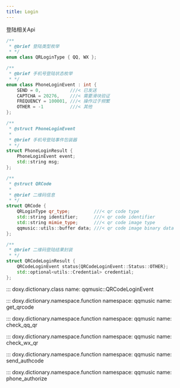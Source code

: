 ```yaml
---
title: Login
---
```


登陆相关Api

```cpp
/**
 * @brief 登陆类型枚举
 * */
enum class QRLoginType { QQ, WX };

/**
 * @brief 手机号登陆状态枚举
 * */
enum class PhoneLoginEvent : int { 
    SEND = 0,           ///< 已发送
    CAPTCHA = 20276,    ///< 需要滑块验证
    FREQUENCY = 100001, ///< 操作过于频繁
    OTHER = -1          ///< 其他
};

/**
 * @struct PhoneLoginEvent
 *
 * @brief 手机号登陆事件包装器
 * */
struct PhoneLoginResult {
    PhoneLoginEvent event;
    std::string msg;
};

/**
 * @struct QRCode
 *
 * @brief 二维码信息
 * */
struct QRCode {
    QRLoginType qr_type;         ///< qr code type
    std::string identifier;      ///< qr code identifier
    std::string mimie_type;      ///< qr code image type
    qqmusic::utils::buffer data; ///< qr code image binary data
};

/**
 * @brief 二维码登陆结果封装
 * */
struct QRCodeLoginResult {
    QRCodeLoginEvent status{QRCodeLoginEvent::Status::OTHER};
    std::optional<utils::Credential> credential;
};
```

::: doxy.dictionary.class
    name: qqmusic::QRCodeLoginEvent

::: doxy.dictionary.namespace.function
    namespace: qqmusic
    name: get_qrcode

::: doxy.dictionary.namespace.function
    namespace: qqmusic
    name: check_qq_qr

::: doxy.dictionary.namespace.function
    namespace: qqmusic
    name: check_wx_qr

::: doxy.dictionary.namespace.function
    namespace: qqmusic
    name: send_authcode

::: doxy.dictionary.namespace.function
    namespace: qqmusic
    name: phone_authorize

